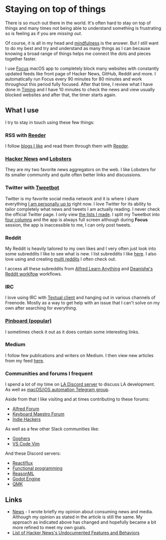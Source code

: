 # Staying on top of things

There is so much out there in the world. It's often hard to stay on top of things and many times not being able to understand something is frustrating so is feeling as if you are _missing out_.

Of course, it is all in my head and [mindfulness](../mindfulness/mindfulness.md) is the answer. But I still want to do my best and try and understand as many things as I can because knowing a broad range of things helps me connect the dots and pieces together faster.

I use [Focus](https://heyfocus.com) macOS app to completely block many websites with constantly updated feeds like front page of Hacker News, GitHub, Reddit and more. I automatically run Focus every 90 minutes for 80 minutes and work throughout this period fully focused. After that time, I review what I have done in [Timing](../macOS/apps/timing.md) and I have 10 minutes to check the news and view usually blocked websites and after that, the timer starts again.

## What I use

I try to stay in touch using these few things:

### RSS with [Reeder](../macOS/apps/reeder.md)

I follow [blogs I like](blogs.md) and read them through them with [Reeder](../macOS/apps/reeder.md).

### [Hacker News](https://hckrnews.com/) and [Lobsters](https://lobste.rs/)

They are my two favorite news aggregators on the web. I like Lobsters for its smaller community and quite often better links and discussions.

### Twitter with [Tweetbot](../macOS/apps/tweetbot.md)

Twitter is my favorite social media network and it is where I share everything [I am personally up to](https://twitter.com/nikitavoloboev) right now. I love Twitter for its ability to tailor completely what news and tweets I am actually reading. I never check the official Twitter page. I only view [the lists I made](https://twitter.com/nikitavoloboev/lists). I split my Tweetbot into [four columns](../macOS/apps/tweetbot.md) and the app is always full screen although during **Focus** session, the app is inaccessible to me, I can only post tweets.

### Reddit

My Reddit is heavily tailored to my own likes and I very often just look into some subreddits I like to see what is new. I list subreddits I like [here](https://github.com/learn-anything/reddit#readme). I also love using and creating [multi reddits](https://github.com/learn-anything/reddit-multi#readme) I often check out.

I access all these subreddits from [Alfred Learn Anything](https://github.com/nikitavoloboev/alfred-learn-anything#readme) and [Deanishe's Reddit worklfow](https://github.com/deanishe/alfred-reddit#readme) workflows.

### IRC

I love using IRC with [Textual client](../macOS/apps/textual.md) and hanging out in various channels of Freenode. Mostly as a way to get help with an issue that I can't solve on my own after searching for everything.

### [Pinboard (popular)](https://pinboard.in/popular/)

I sometimes check it out as it does contain some interesting links.

### Medium

I follow few publications and writers on Medium. I then view new articles from my feed [here](https://medium.com/stream/network).

### Communities and forums I frequent

I spend a lot of my time on [LA Discord server](https://discord.gg/KKYdWjt) to discuss LA development. As well as [macOS/iOS automation Telegram group](https://t.me/macOSautomation).

Aside from that I like visiting and at times contributing to these forums:

- [Alfred Forum](https://www.alfredforum.com)
- [Keyboard Maestro Forum](https://forum.keyboardmaestro.com/latest)
- [Indie Hackers](https://www.indiehackers.com/)

As well as a few other Slack communities like:

- [Gophers](https://invite.slack.golangbridge.org/)
- [VS Code Vim](https://vscodevim-slackin.azurewebsites.net/)

And these Discord servers:

- [Reactiflux](https://discord.gg/9pZJYR9)
- [Functional programming](https://discord.gg/xQwR7P7)
- [ReasonML](https://discord.gg/Agv7fMN)
- [Godot Engine](https://discord.gg/ZXJERxu)
- [QMK](https://discord.gg/mthbPUc)

## Links

- [News](https://medium.com/@nikitavoloboev/news-d6bcaaf40121) - I wrote briefly my opinion about consuming news and media. Although my opinion as stated in the article is still the same. My approach as indicated above has changed and hopefully became a bit more refined to meet my own goals.
- [List of Hacker News's Undocumented Features and Behaviors](https://github.com/minimaxir/hacker-news-undocumented)
